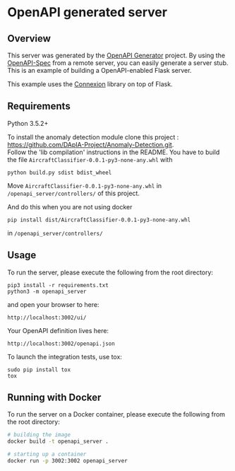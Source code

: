 # OpenAPI generated server

## Overview
This server was generated by the [OpenAPI Generator](https://openapi-generator.tech) project. By using the
[OpenAPI-Spec](https://openapis.org) from a remote server, you can easily generate a server stub.  This
is an example of building a OpenAPI-enabled Flask server.

This example uses the [Connexion](https://github.com/zalando/connexion) library on top of Flask.

## Requirements
Python 3.5.2+

To install the anomaly detection module clone this project : https://github.com/DApIA-Project/Anomaly-Detection.git. \
Follow the 'lib compilation' instructions in the README. You have to build the file `AircraftClassifier-0.0.1-py3-none-any.whl` with 
```
python build.py sdist bdist_wheel
```
Move `AircraftClassifier-0.0.1-py3-none-any.whl` in `/openapi_server/controllers/` of this project.

And do this when you are not using docker
```
pip install dist/AircraftClassifier-0.0.1-py3-none-any.whl
``` 
in `/openapi_server/controllers/`

## Usage
To run the server, please execute the following from the root directory:

```
pip3 install -r requirements.txt
python3 -m openapi_server
```

and open your browser to here:

```
http://localhost:3002/ui/
```

Your OpenAPI definition lives here:

```
http://localhost:3002/openapi.json
```

To launch the integration tests, use tox:
```
sudo pip install tox
tox
```

## Running with Docker

To run the server on a Docker container, please execute the following from the root directory:

```bash
# building the image
docker build -t openapi_server .

# starting up a container
docker run -p 3002:3002 openapi_server
```

